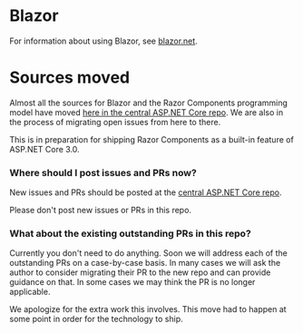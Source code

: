 # Blazor

For information about using Blazor, see [blazor.net](https://blazor.net).

# Sources moved

Almost all the sources for Blazor and the Razor Components programming model have moved [here in the central ASP.NET Core repo](https://github.com/aspnet/AspNetCore/tree/master/src/Components). We are also in the process of migrating open issues from here to there.

This is in preparation for shipping Razor Components as a built-in feature of ASP.NET Core 3.0.

### Where should I post issues and PRs now?

New issues and PRs should be posted at the [central ASP.NET Core repo](https://github.com/aspnet/AspNetCore).

Please don't post new issues or PRs in this repo.

### What about the existing outstanding PRs in this repo?

Currently you don't need to do anything. Soon we will address each of the outstanding PRs on a case-by-case basis. In many cases we will ask the author to consider migrating their PR to the new repo and can provide guidance on that. In some cases we may think the PR is no longer applicable.

We apologize for the extra work this involves. This move had to happen at some point in order for the technology to ship.
